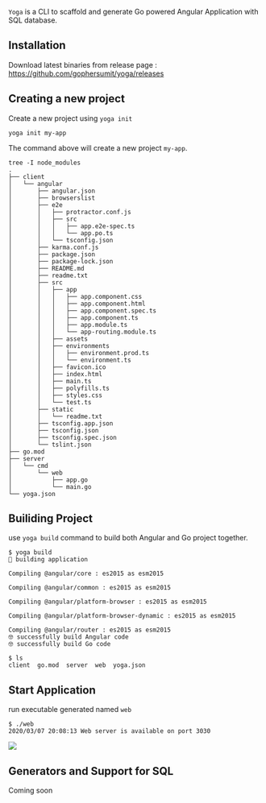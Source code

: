 `Yoga` is a CLI to scaffold and generate Go powered Angular Application with SQL database.

## Installation

Download latest binaries from release page : https://github.com/gophersumit/yoga/releases

## Creating a new project

Create a new project using `yoga init`

```console
yoga init my-app
```
The command above will create a new project `my-app`.

```console
tree -I node_modules
.
├── client
│   └── angular
│       ├── angular.json
│       ├── browserslist
│       ├── e2e
│       │   ├── protractor.conf.js
│       │   ├── src
│       │   │   ├── app.e2e-spec.ts
│       │   │   └── app.po.ts
│       │   └── tsconfig.json
│       ├── karma.conf.js
│       ├── package.json
│       ├── package-lock.json
│       ├── README.md
│       ├── readme.txt
│       ├── src
│       │   ├── app
│       │   │   ├── app.component.css
│       │   │   ├── app.component.html
│       │   │   ├── app.component.spec.ts
│       │   │   ├── app.component.ts
│       │   │   ├── app.module.ts
│       │   │   └── app-routing.module.ts
│       │   ├── assets
│       │   ├── environments
│       │   │   ├── environment.prod.ts
│       │   │   └── environment.ts
│       │   ├── favicon.ico
│       │   ├── index.html
│       │   ├── main.ts
│       │   ├── polyfills.ts
│       │   ├── styles.css
│       │   └── test.ts
│       ├── static
│       │   └── readme.txt
│       ├── tsconfig.app.json
│       ├── tsconfig.json
│       ├── tsconfig.spec.json
│       └── tslint.json
├── go.mod
├── server
│   └── cmd
│       └── web
│           ├── app.go
│           └── main.go
└── yoga.json

```



## Builiding Project

use `yoga build` command to build both Angular and Go project together.

```console
$ yoga build
💪 building application 

Compiling @angular/core : es2015 as esm2015

Compiling @angular/common : es2015 as esm2015

Compiling @angular/platform-browser : es2015 as esm2015

Compiling @angular/platform-browser-dynamic : es2015 as esm2015

Compiling @angular/router : es2015 as esm2015
🤓 successfully build Angular code
🤓 successfully build Go code

$ ls
client  go.mod  server  web  yoga.json

```
## Start Application
run executable generated named `web`

```console
$ ./web 
2020/03/07 20:08:13 Web server is available on port 3030

```
<img src="https://yoga.gophersumit.com/img/homepage.png"></img>

## Generators and Support for SQL
Coming soon